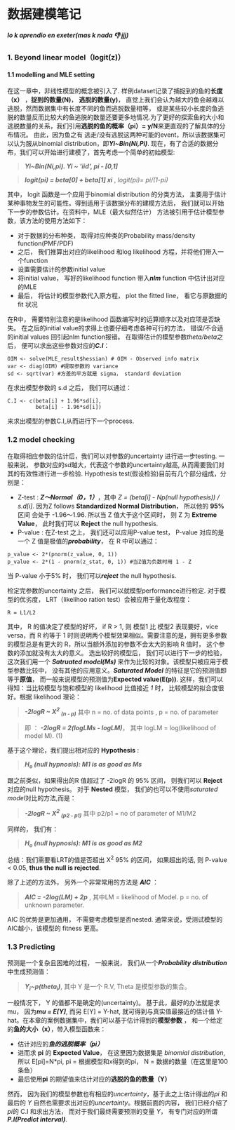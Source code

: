 # 数据建模笔记
##### lo k aprendio en exeter(mas k nada 👎 jjj)


### 1. Beyond linear model（logit(z)）
#### 1.1 modelling and MLE setting
 在这一章中，非线性模型的概念被引入了. 样例dataset记录了捕捉到的鱼的**长度（x）** ，**捉到的数量(N)**， **逃脱的数量(y)**， 直觉上我们会认为越大的鱼会越难以逃脱，然而数据集中有长度不同的鱼而逃脱数量相等，
 或是某些较小长度的鱼逃脱的数量反而比较大的鱼逃脱的数量还要更多地情况.为了更好的探索鱼的大小和逃脱数量的关系，我们引用**逃脱的鱼的概率（pi）= y/N**来更直观的了解具体的分布情况。 由此，因为鱼之有
逃走/没有逃脱这两种可能的event，所以该数据集可以认为服从binomial distribution，即***Yi~Bin(Ni,Pi)***. 现在，有了合适的数据分布，我们可以开始进行建模了，首先考虑一个简单的初始模型:

  >***Yi~Bin(Ni,pi).  Yi ~ 'iid', pi - [0,1]***
  
  >***logit(pi) = beta[0] + beta[1] xi*** , *logit(pi)= pi/(1-pi)*
  
其中， logit 函数是一个应用于binomial distribution 的分类方法， 主要用于估计某种事物发生的可能性。得到适用于该数据分布的建模方法后， 我们就可以开始下一步的参数估计。在资料中，MLE（最大似然估计）
方法被引用于估计模型参数，该方法的使用方法如下：

- 对于数据的分布种类， 取得对应种类的Probability mass/density function(PMF/PDF)
- 之后， 我们推算出对应的likelihood 和log likelihood 方程，并将他们带入一个function
- 设置需要估计的参数initial value
- 将initial value， 写好的likelihood function 带入***nlm*** function 中估计出对应的MLE
- 最后， 将估计的模型参数代入原方程， plot the fitted line， 看它与原数据的fit 状况

在R中， 需要特别注意的是likelihood 函数编写时的运算顺序以及对应项是否缺失。 在之后的initial value的求得上也要仔细考虑各种可行的方法， 错误/不合适的initial values 回引起nlm function报错。
在取得估计的模型参数*theta/beta*之后， 便可以求出这些参数对应的***C.I***：

```
OIM <- solve(MLE_result$hessian) # OIM - Observed info matrix
var <- diag(OIM) #提取参数的 variance
sd <- sqrt(var) #方差的平方就是 sigma， standard deviation
```

在求出模型参数的 s.d 之后， 我们可以通过：

```
C.I <- c(beta[i] + 1.96*sd[i],
         beta[i] - 1.96*sd[i])
```
来求出模型的参数C.I,从而进行下一个process.

### 1.2 model checking
在取得相应参数的估计后，我们可以对参数的uncertainty 进行进一步testing. 一般来说， 参数对应的*sd*越大，代表这个参数的uncertainty越高, 从而需要我们对其的有效性进行进一步检验.
Hypothesis test(假设检验)目前有几个部分组成，分别是：
- Z-test : ***Z～Normal（0，1）***，其中 *Z = (beta[i] - Np(null hypothesis)) / s.d[i]*. 因为Z follows **Standardized Normal Distribution**， 所以他的 **95%** 区间
会处于 -1.96～1.96. 所以当 Z 值大于这个区间时， 则 Z 为 **Extreme Value**， 此时我们可以 **Reject** the null hypothesis.
- P-value : 在Z-test 之上， 我们还可以应用P-value test， P-value 对应的是一个 Z 值是极值的***probability***， 在 R 中可以通过：

```
p_value <- 2*(pnorm(z_value, 0, 1))
p_value <- 2*(1 - pnorm(z_stat, 0, 1)) #当Z值为负数时用 1 - Z
```
当 P-value 小于5% 时， 我们可以***reject*** the null hypothesis.

检定完参数的uncertainty 之后， 我们可以就模型performance进行检定. 对于模型的优劣度， LRT（likelihoo ration test）会被应用于量化改程度：
    
    R = L1/L2
    
其中， R 的值决定了模型的好坏， if R > 1, 则 模型1 比 模型2 表现要好，vice versa，而 R 约等于 1 时则说明两个模型效果相似。需要注意的是，拥有更多参数的模型总是有更大的 R，所以当额外添加的参数不会太大的影响 R 值时， 这个参数的添加就没有太大的意义。 选出较好的模型后， 我们可以进行下一步的检验， 这次我们用一个 ***Satruated model(Ms)*** 来作为比较的对象。该模型只被应用于模型参数比较中， 没有其他的应用意义。***Saturated Model*** 的特征是它的预测值即等于**原值**， 而一般来说模型的预测值为**Expected value(E(p))**. 这样，我们可以得知：当比较模型与饱和模型的 likelihood 比值接近 *1* 时， 比较模型的拟合度很好。根据 likelihood 理论：

> ***-2logR ~ X<sup>2</sup> <sub>(n - p)</sub>***
其中 n = no. of data points , p = no. of parameter

>即 ： ***-2logR = 2(logLMs - logLM)***， 其中 logLM = log(likelihood of model M). (1)

基于这个理论，我们提出相对应的 **Hypothesis** :

> ***H<sub>o</sub> (null hypnosis): M1 is as good as Ms***

跟之前类似，如果得出的R 值超过了 -2logR 的 95% 区间， 则我们可以 **Reject** 对应的null hypothesis。
对于 **Nested** 模型， 我们的也可以不使用*saturated model*对比的方法,而是：
> ***-2logR ~ X<sup>2</sup> <sub>(p2 - p1)</sub>***    其中 p2/p1 = no of parameter of M1/M2

同样的， 我们有：
> ***H<sub>o</sub> (null hypnosis): M1 is as good as M2***

总结：我们需要看LRT的值是否超出 X<sup>2</sup> 95% 的区间， 如果超出的话, 则 P-value < 0.05, **thus the null is rejected**.

除了上述的方法外， 另外一个非常常用的方法是 ***AIC*** ：
>***AIC = -2log(LM) + 2p*** , 其中LM = likelihood of Model.  p = no. of unknown parameter.

AIC 的优势是更加通用， 不需要考虑模型是否nested. 通常来说，受测试模型的 AIC越小，该模型的 fitness 更高。

### 1.3 Predicting
预测是一个复杂且困难的过程， 一般来说， 我们从一个***Probability distribution***中生成预测值：
> ***Y<sub>i</sub>~p(theta<sub>i</sub>)***, 其中 Y 是一个 R.V, Theta 是模型参数的集合。

一般情况下， Y 的值都不是确定的(uncertainty)。 基于此，最好的办法就是求 mu， 因为***mu = E[Y]***, 而另 E[Y] = Y-hat, 就可得到与真实值最接近的估计值 Y-hat。在本章的案例数据集中，我们可以基于估计得到的**模型参数** ， 和一个给定的**鱼的大小（x）**，带入模型函数来：
- 估计对应的***鱼的逃脱概率（pi）***
- 进而求 **pi** 的 **Expected Value**， 在这里因为数据集是 *binomial distribution*, 所以 E[pi]=N*pi, pi = 根据模型和x得到的pi， N = 数据的数量（在这里是100条鱼）
- 最后使用**pi** 的期望值来估计对应的**逃脱的鱼的数量（Y）**

然而， 因为我们的模型参数也有相应的*uncertainty*，基于此之上估计得出的*pi* 和最后的 *Y* 自然也需要求出对应的*uncertainty*。根据前面的内容， 我们已经介绍了 *pi*的 C.I 和求出方法， 而对于我们最终需要预测的变量 *Y*， 有专门对应的所谓 ***P.I(Predict interval)***.


















